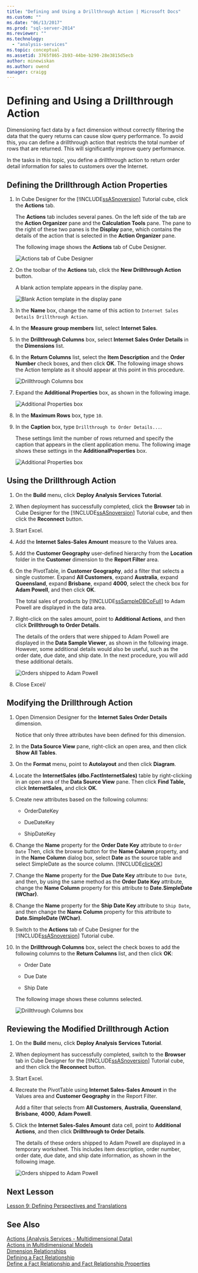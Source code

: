 ```yaml
---
title: "Defining and Using a Drillthrough Action | Microsoft Docs"
ms.custom: ""
ms.date: "06/13/2017"
ms.prod: "sql-server-2014"
ms.reviewer: ""
ms.technology: 
  - "analysis-services"
ms.topic: conceptual
ms.assetid: 3765f865-2b93-44be-b290-28e3815d5ecb
author: minewiskan
ms.author: owend
manager: craigg
---
```

# Defining and Using a Drillthrough Action
  Dimensioning fact data by a fact dimension without correctly filtering the data that the query returns can cause slow query performance. To avoid this, you can define a drillthrough action that restricts the total number of rows that are returned. This will significantly improve query performance.  
  
 In the tasks in this topic, you define a drillthrough action to return order detail information for sales to customers over the Internet.  
  
## Defining the Drillthrough Action Properties  
  
1.  In Cube Designer for the [!INCLUDE[ssASnoversion](../includes/ssasnoversion-md.md)] Tutorial cube, click the **Actions** tab.  
  
     The **Actions** tab includes several panes. On the left side of the tab are the **Action Organizer** pane and the **Calculation Tools** pane. The pane to the right of these two panes is the **Display** pane, which contains the details of the action that is selected in the **Action Organizer** pane.  
  
     The following image shows the **Actions** tab of Cube Designer.  
  
     ![Actions tab of Cube Designer](../../2014/tutorials/media/l8-action1.gif "Actions tab of Cube Designer")  
  
2.  On the toolbar of the **Actions** tab, click the **New Drillthrough Action** button.  
  
     A blank action template appears in the display pane.  
  
     ![Blank Action template in the display pane](../../2014/tutorials/media/l8-action2.gif "Blank Action template in the display pane")  
  
3.  In the **Name** box, change the name of this action to `Internet Sales Details Drillthrough Action`.  
  
4.  In the **Measure group members** list, select **Internet Sales**.  
  
5.  In the **Drillthrough Columns** box, select **Internet Sales Order Details** in the **Dimensions** list.  
  
6.  In the **Return Columns** list, select the **Item Description** and the **Order Number** check boxes, and then click **OK**. The following image shows the Action template as it should appear at this point in this procedure.  
  
     ![Drillthrough Columns box](../../2014/tutorials/media/l8-action3.gif "Drillthrough Columns box")  
  
7.  Expand the **Additional Properties** box, as shown in the following image.  
  
     ![Additional Properties box](../../2014/tutorials/media/l8-action4.gif "Additional Properties box")  
  
8.  In the **Maximum Rows** box, type `10`.  
  
9. In the **Caption** box, type `Drillthrough to Order Details...`.  
  
     These settings limit the number of rows returned and specify the caption that appears in the client application menu. The following image shows these settings in the **AdditionalProperties** box.  
  
     ![Additional Properties box](../../2014/tutorials/media/l8-action5.gif "Additional Properties box")  
  
## Using the Drillthrough Action  
  
1.  On the **Build** menu, click **Deploy Analysis Services Tutorial**.  
  
2.  When deployment has successfully completed, click the **Browser** tab in Cube Designer for the [!INCLUDE[ssASnoversion](../includes/ssasnoversion-md.md)] Tutorial cube, and then click the **Reconnect** button.  
  
3.  Start Excel.  
  
4.  Add the **Internet Sales-Sales Amount** measure to the Values area.  
  
5.  Add the **Customer Geography** user-defined hierarchy from the **Location** folder in the **Customer** dimension to the **Report Filter** area.  
  
6.  On the PivotTable, in **Customer Geography**, add a filter that selects a single customer. Expand **All Customers**, expand **Australia**, expand **Queensland**, expand **Brisbane**, expand **4000**, select the check box for **Adam Powell**, and then click **OK**.  
  
     The total sales of products by [!INCLUDE[ssSampleDBCoFull](../includes/sssampledbcofull-md.md)] to Adam Powell are displayed in the data area.  
  
7.  Right-click on the sales amount, point to **Additional Actions**, and then click **Drillthrough to Order Details**.  
  
     The details of the orders that were shipped to Adam Powell are displayed in the **Data Sample Viewer**, as shown in the following image. However, some additional details would also be useful, such as the order date, due date, and ship date. In the next procedure, you will add these additional details.  
  
     ![Orders shipped to Adam Powell](../../2014/tutorials/media/l8-action6.gif "Orders shipped to Adam Powell")  
  
8.  Close Excel/  
  
## Modifying the Drillthrough Action  
  
1.  Open Dimension Designer for the **Internet Sales Order Details** dimension.  
  
     Notice that only three attributes have been defined for this dimension.  
  
2.  In the **Data Source View** pane, right-click an open area, and then click **Show All Tables**.  
  
3.  On the **Format** menu, point to **Autolayout** and then click **Diagram**.  
  
4.  Locate the **InternetSales (dbo.FactInternetSales)** table by right-clicking in an open area of the **Data Source View** pane. Then click **Find Table,** click **InternetSales,** and click **OK**.  
  
5.  Create new attributes based on the following columns:  
  
    -   OrderDateKey  
  
    -   DueDateKey  
  
    -   ShipDateKey  
  
6.  Change the **Name** property for the **Order Date Key** attribute to `Order Date` Then, click the browse button for the **Name Column** property, and in the **Name Column** dialog box, select **Date** as the source table and select SimpleDate as the source column. [!INCLUDE[clickOK](../includes/clickok-md.md)]  
  
7.  Change the **Name** property for the **Due Date Key** attribute to `Due Date`, and then, by using the same method as the **Order Date Key** attribute, change the **Name Column** property for this attribute to **Date.SimpleDate (WChar)**.  
  
8.  Change the **Name** property for the **Ship Date Key** attribute to `Ship Date`, and then change the **Name Column** property for this attribute to **Date.SimpleDate (WChar)**.  
  
9. Switch to the **Actions** tab of Cube Designer for the [!INCLUDE[ssASnoversion](../includes/ssasnoversion-md.md)] Tutorial cube.  
  
10. In the **Drillthrough Columns** box, select the check boxes to add the following columns to the **Return Columns** list, and then click **OK**:  
  
    -   Order Date  
  
    -   Due Date  
  
    -   Ship Date  
  
     The following image shows these columns selected.  
  
     ![Drillthrough Columns box](../../2014/tutorials/media/l8-action7.gif "Drillthrough Columns box")  
  
## Reviewing the Modified Drillthrough Action  
  
1.  On the **Build** menu, click **Deploy Analysis Services Tutorial**.  
  
2.  When deployment has successfully completed, switch to the **Browser** tab in Cube Designer for the [!INCLUDE[ssASnoversion](../includes/ssasnoversion-md.md)] Tutorial cube, and then click the **Reconnect** button.  
  
3.  Start Excel.  
  
4.  Recreate the PivotTable using **Internet Sales-Sales Amount** in the Values area and **Customer Geography** in the Report Filter.  
  
     Add a filter that selects from **All Customers**, **Australia**, **Queensland**, **Brisbane**, **4000**, **Adam Powell**.  
  
5.  Click the **Internet Sales-Sales Amount** data cell, point to **Additional Actions**, and then click **Drillthrough to Order Details**.  
  
     The details of these orders shipped to Adam Powell are displayed in a temporary worksheet. This includes item description, order number, order date, due date, and ship date information, as shown in the following image.  
  
     ![Orders shipped to Adam Powell](../../2014/tutorials/media/l8-action8.gif "Orders shipped to Adam Powell")  
  
## Next Lesson  
 [Lesson 9: Defining Perspectives and Translations](../analysis-services/lesson-9-defining-perspectives-and-translations.md)  
  
## See Also  
 [Actions &#40;Analysis Services - Multidimensional Data&#41;](multidimensional-models/actions-analysis-services-multidimensional-data.md)   
 [Actions in Multidimensional Models](multidimensional-models/actions-in-multidimensional-models.md)   
 [Dimension Relationships](multidimensional-models-olap-logical-cube-objects/dimension-relationships.md)   
 [Defining a Fact Relationship](../analysis-services/lesson-5-2-defining-a-fact-relationship.md)   
 [Define a Fact Relationship and Fact Relationship Properties](multidimensional-models/define-a-fact-relationship-and-fact-relationship-properties.md)  
  
  
